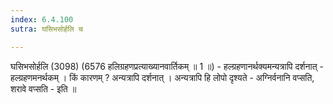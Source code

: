 ```yaml
---
index: 6.4.100
sutra: घसिभसोर्हलि च

---
```

घसिभसोर्हलि (3098) (6576 हलिग्रहणप्रत्याख्यानवार्तिकम् ॥ 1 ॥) - हल्ग्रहणानर्थक्यमन्यत्रापि दर्शनात् - हल्ग्रहणमनर्थकम् । किं कारणम् ? अन्यत्रापि दर्शनात् । अन्यत्रापि हि लोपो दृश्यते - अग्निर्वनानि वप्सति, शरावे वप्सति - इति ॥